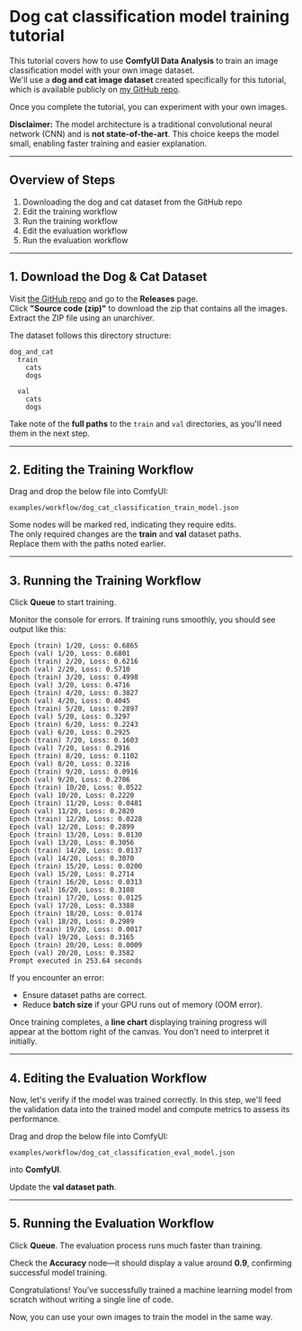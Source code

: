 # Dog cat classification model training tutorial
This tutorial covers how to use **ComfyUI Data Analysis** to train an image classification model with your own image dataset.  
We'll use a **dog and cat image dataset** created specifically for this tutorial, which is available publicly on [my GitHub repo](https://github.com/HowToSD/dog_and_cat_dataset).  

Once you complete the tutorial, you can experiment with your own images.

**Disclaimer:** The model architecture is a traditional convolutional neural network (CNN) and is **not state-of-the-art**. This choice keeps the model small, enabling faster training and easier explanation.

---

## Overview of Steps

1. Downloading the dog and cat dataset from the GitHub repo
2. Edit the training workflow  
3. Run the training workflow  
4. Edit the evaluation workflow
5. Run the evaluation workflow

---

## 1. Download the Dog & Cat Dataset  

Visit [the GitHub repo](https://github.com/HowToSD/dog_and_cat_dataset) and go to the **Releases** page.  
Click **"Source code (zip)"** to download the zip that contains all the images.  
Extract the ZIP file using an unarchiver.  

The dataset follows this directory structure:  

```
dog_and_cat
  train
    cats
    dogs

  val
    cats
    dogs
```


Take note of the **full paths** to the `train` and `val` directories, as you'll need them in the next step.

---

## 2. Editing the Training Workflow

Drag and drop the below file into ComfyUI:  
```
examples/workflow/dog_cat_classification_train_model.json
```
Some nodes will be marked red, indicating they require edits.  
The only required changes are the **train** and **val** dataset paths.  
Replace them with the paths noted earlier.

---

## 3. Running the Training Workflow  

Click **Queue** to start training.  

Monitor the console for errors. If training runs smoothly, you should see output like this:

```
Epoch (train) 1/20, Loss: 0.6865
Epoch (val) 1/20, Loss: 0.6801
Epoch (train) 2/20, Loss: 0.6216
Epoch (val) 2/20, Loss: 0.5710
Epoch (train) 3/20, Loss: 0.4998
Epoch (val) 3/20, Loss: 0.4716
Epoch (train) 4/20, Loss: 0.3827
Epoch (val) 4/20, Loss: 0.4045
Epoch (train) 5/20, Loss: 0.2897
Epoch (val) 5/20, Loss: 0.3297
Epoch (train) 6/20, Loss: 0.2243
Epoch (val) 6/20, Loss: 0.2925
Epoch (train) 7/20, Loss: 0.1603
Epoch (val) 7/20, Loss: 0.2916
Epoch (train) 8/20, Loss: 0.1102
Epoch (val) 8/20, Loss: 0.3216
Epoch (train) 9/20, Loss: 0.0916
Epoch (val) 9/20, Loss: 0.2706
Epoch (train) 10/20, Loss: 0.0522
Epoch (val) 10/20, Loss: 0.2220
Epoch (train) 11/20, Loss: 0.0481
Epoch (val) 11/20, Loss: 0.2820
Epoch (train) 12/20, Loss: 0.0228
Epoch (val) 12/20, Loss: 0.2899
Epoch (train) 13/20, Loss: 0.0130
Epoch (val) 13/20, Loss: 0.3056
Epoch (train) 14/20, Loss: 0.0137
Epoch (val) 14/20, Loss: 0.3070
Epoch (train) 15/20, Loss: 0.0200
Epoch (val) 15/20, Loss: 0.2714
Epoch (train) 16/20, Loss: 0.0313
Epoch (val) 16/20, Loss: 0.3108
Epoch (train) 17/20, Loss: 0.0125
Epoch (val) 17/20, Loss: 0.3388
Epoch (train) 18/20, Loss: 0.0174
Epoch (val) 18/20, Loss: 0.2989
Epoch (train) 19/20, Loss: 0.0017
Epoch (val) 19/20, Loss: 0.3165
Epoch (train) 20/20, Loss: 0.0009
Epoch (val) 20/20, Loss: 0.3582
Prompt executed in 253.64 seconds
```

If you encounter an error:  
- Ensure dataset paths are correct.  
- Reduce **batch size** if your GPU runs out of memory (OOM error).  

Once training completes, a **line chart** displaying training progress will appear at the bottom right of the canvas. You don’t need to interpret it initially.

---

## 4. Editing the Evaluation Workflow
Now, let's verify if the model was trained correctly. In this step, we'll feed the validation data into the trained model and compute metrics to assess its performance.

Drag and drop the below file into ComfyUI:  
```
examples/workflow/dog_cat_classification_eval_model.json
```

into **ComfyUI**.  

Update the **val dataset path**.

---

## 5. Running the Evaluation Workflow  

Click **Queue**. The evaluation process runs much faster than training.  

Check the **Accuracy** node—it should display a value around **0.9**, confirming successful model training.

Congratulations! You’ve successfully trained a machine learning model from scratch without writing a single line of code.

Now, you can use your own images to train the model in the same way.